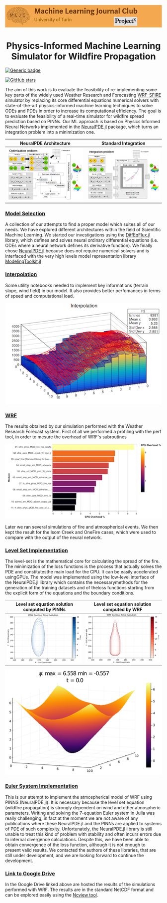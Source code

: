 ![Logo](/Support_Materials/Assets/Logo_MLJC.png)

<h1 align="center">
  Physics-Informed Machine Learning Simulator for Wildfire Propagation
</h1>

[![Generic badge](https://img.shields.io/badge/Paper-<STATUS>-<COLOR>.svg)](https://drive.google.com/file/d/1K8zP0biHoGtwM9tu3hLlw-tdoBXmkBgh/view)

[![GitHub stars](https://img.shields.io/github/stars/MachineLearningJournalClub/MLJC-UniTo-ProjectX-2020-public.svg?style=social&label=Star&maxAge=2592000)](https://GitHub.com/MachineLearningJournalClub/MLJC-UniTo-ProjectX-2020-public/stargazers/)

The aim of this work is to evaluate the feasibility of re-implementing some key parts of the widely used Weather Research and Forecasting [WRF-SFIRE](https://github.com/openwfm/WRF-SFIRE) simulator by replacing its core differential equations numerical solvers with state-of-the-art physics-informed machine learning techniques to solve ODEs and PDEs in order to increase its computational efficiency. The goal is to evaluate the feasibility of a real-time simulator for wildfire spread prediction based on PINNs. Our ML approach is based on Physics Informed Neural Networks implemented in the [NeuralPDE.jl](https://github.com/SciML/NeuralPDE.jl) package, which turns an integration problem into a minimization one.  

NeuralPDE Architecture                           |  Standard Integration
:-----------------------------------------------:|:-------------------------:
![](/Support_Materials/Assets/architecture.png)  |  ![](/Support_Materials/Assets/integration.png)



### [Model Selection](/Model_Selection)
A collection of our attempts to find a proper model which suites all of our needs. We have explored different architectures within the field of Scientific Machine Learning.  We started our investigations using the [DiffEqFlux.jl](https://github.com/SciML/DiffEqFlux.jl) library, which defines and solves neural ordinary differential equations (i.e. ODEs where a neural network defines its derivative function). We finally chose [NeuralPDE.jl](https://github.com/SciML/NeuralPDE.jl) because does not require numerical solvers and is interfaced with the very high levels model representation library [ModelingToolkit.jl](https://github.com/SciML/ModelingToolkit.jl)

### [Interpolation](/BC_Interpolation)
Some utility notebooks needed to implement key informations (terrain slope, wind field) in our model. It also provides better perfomances in terms of speed and computational load.
<p align="center" width="200">
  <img src="/Support_Materials/Assets/interpolation.png">
</p>

### [WRF](/WRF)
The results obtained by our simulation performed with the Weather Research Forecast system. First of all we performed a profiling with the perf tool, in order to mesure the overhead of WRF's subroutines

<p align="center">
  <img src="/Support_Materials/Assets/wrfprofiling.png">
</p>

Later we ran several simulations of fire and atmospherical events. We then kept the result for the Isom Creek and OneFire cases, which were used to compare with the output of the neural network.

### [Level Set Implementation](/Level_Set_Implementation)
The level-set is the mathematical core for calculating the spread of the fire.  The minimization of the loss functions is the process that actually solves the PDE and constitutesthe  main  load  for  the  CPU.  It  can  be  easily  accelerated  usingGPUs. The  model  was  implemented  using  the  low-level  interface of   the NeuralPDE.jl library which contains the necessarymethods for the generation of the training datasets and of theloss functions starting from the explicit form of the equations and the boundary conditions.


Level set equation solution computed by PINNs                           |  Level set equation solution computed by WRF
:-----------------------------------------------:|:-------------------------:
![](/Visualizations/Level%20set%20quantitative/One%20Fire/D3_PDF/contour_pinn_one_fire_evolution.png)  |  ![](Visualizations/WRF/Time%20evolution/contour_wrf_one_fire_evolution.png)

<p align="center" width="200">
  <img src="Support_Materials/Assets/isom_creek_test_1_surface.gif">
</p>


### [Euler System Implementation](/Euler_System_Implementation)
This is our attempt to implement the atmospherical model of WRF using PINNS (NeuralPDE.jl). It is necessary because the level set equation (wildfire propagation) is strongly dependent on wind and other atmospheric parameters. Writing and solving the 7-equation Euler system in Julia was really challenging, in fact at the moment we are not aware of any publications where these NeuralPDE.jl and the PINNs are applied to systems of PDE of such complexity.  Unfortunately, the NeuralPDE.jl library is still unable to treat this kind of problem with stability and often incurs errors due to internal divergence calculations. Despite  this,  we  have  been  able  to  obtain  convergence  of  the loss function, although it is not enough to present valid results. We contacted the authors of these libraries, that are still under development, and we are looking forward to continue the development.

### [Link to Google Drive](https://drive.google.com/drive/folders/1wUCKUyVwC0Pf-e9WlLiqOxRLF0or2D0U)
In the Google Drive linked above are hosted the results of the simulations performed with WRF. The results are in the standard NetCDF format and can be explored easily using the [Ncview tool](http://meteora.ucsd.edu/~pierce/ncview_home_page.html).





